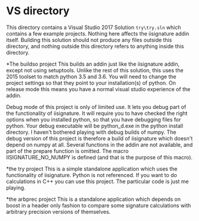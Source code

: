 VS directory
============

This directory contains a Visual Studio 2017 Solution `try\try.sln`
which contains a few example projects. Nothing here affects the 
iisignature addin itself. Building this solution should not produce
any files outside this directory, and nothing outside this directory
refers to anything inside this directory.

*The buildso project
This builds an addin just like the iisignature addin, except not using 
setuptools. Unlike the rest of this solution, this uses the 2015 toolset
to match python 3.5 and 3.6. You will need to change the project settings so
that they point to your installation(s) of python. On release mode this 
means you have a normal visual studio experience of the addin.

Debug mode of this project is only of limited use. It lets you debug part of the 
functionality of iisignature. It will require you to 
have checked the right options when you installed
python, so that you have debugging files for python. Your debug executable
will be python_d.exe in the python install directory.
I haven't bothered playing with debug builds of numpy. The debug version of this 
project is therefore a build of iisignature which doesn't depend on numpy at all. 
Several functions in the addin are not available, and part of the prepare function
is omitted. The macro IISIGNATURE_NO_NUMPY is defined (and that is the purpose
of this macro).

*the try project
This is a simple standalone application which uses the functionality of iisignature.
Python is not referenced. If you want to do calculations in C++ you can use
this project. The particular code is just me playing.

*the arbprec project
This is a standalone application which depends on boost in a header only fashion to compare 
some signature calculations with arbitrary precision versions of themselves.


